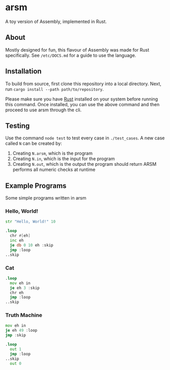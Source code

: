 # arsm
A toy version of Assembly, implemented in Rust.

## About
Mostly designed for fun, this flavour of Assembly was made for Rust specifically. See `/etc/DOCS.md` for a guide to use the language.

## Installation
To build from source, first clone this repository into a local directory. Next, run `cargo install --path path/to/repository`.

Please make sure you have [Rust](https://rust-lang.org) installed on your system before running this command. Once installed, you can use the above command and then proceed to use arsm through the cli.
## Testing
Use the command `node test` to test every case in `./test_cases`. A new case called `N` can be created by:
 1. Creating `N.arsm`, which is the program
 2. Creating `N.in`, which is the input for the program
 3. Creating `N.out`, which is the output the program should return
ARSM performs all numeric checks at runtime

## Example Programs
Some simple programs written in arsm
### Hello, World!
```asm
str "Hello, World!" 10

.loop
  chr #[eh]
  inc eh
  je db 0 10 eh :skip
  jmp :loop
..skip
```
### Cat
```asm
.loop
  mov eh in
  je eh 3 :skip
  chr eh
  jmp :loop
..skip
```
### Truth Machine
```asm
mov eh in
je eh 49 :loop
jmp :skip

.loop
  out 1
  jmp :loop
..skip
  out 0
```
